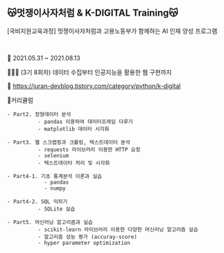 ## 😽멋쟁이사자처럼 & K-DIGITAL Training😽

[국비지원교육과정] 멋쟁이사자처럼과 고용노동부가 함께하는 AI 인재 양성 프로그램

<br>

📅 2021.05.31 ~ 2021.08.13

👩🏻‍💻 (3기 8회차) 데이터 수집부터 인공지능을 활용한 웹 구현까지

📌 https://juran-devblog.tistory.com/category/python/k-digital

📝커리큘럼

    - Part2. 정형데이터 분석
              - pandas 이용하여 데이터프레임 다루기
              - matplotlib 데이터 시각화

    - Part3. 웹 스크랩핑과 크롤링, 텍스트데이터 분석
              - requests 라이브러리 이용한 HTTP 요청
              - selenium
              - 텍스트데이터 처리 및 시각화

    - Part4-1. 기초 통계분석 이론과 실습
                - pandas
                - numpy

    - Part4-2. SQL 익히기
              - SQLite 실습

    - Part5. 머신러닝 알고리즘과 실습
              - scikit-learn 라이브러리 이용한 다양한 머신러닝 알고리즘 실습
              - 알고리즘 성능 평가 (accuray-score)
              - hyper parameter optimization
